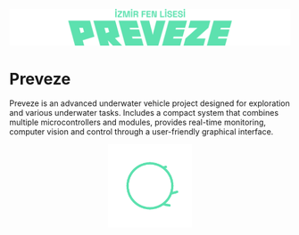 ![PrevezeROV](/banner.png)
# Preveze
Preveze is an advanced underwater vehicle project designed for exploration and various underwater tasks. Includes a compact system that combines multiple microcontrollers and modules, provides real-time monitoring, computer vision and control through a user-friendly graphical interface.
<br> 
<p align="center" width="100%">
    <img src="/iflprev.gif" alt="" width="150"> 
</p>
